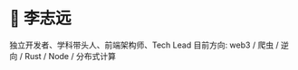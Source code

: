 # :construction_worker: 李志远
独立开发者、学科带头人、前端架构师、Tech Lead
目前方向: web3 / 爬虫 / 逆向 / Rust / Node / 分布式计算


